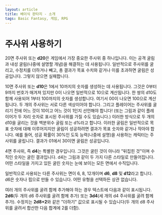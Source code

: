 ```yaml
---
layout: article
title: 베이식 판타지 - 소개
tags: Basic Fantasy, 게임, RPG
---
```


# 주사위 사용하기

20면 주사위 또는 **d20**은 게임에서 가장 중요한 주사위 중 하나입니다. 이는 공격 굴림과 내성 굴림(나중에 설명할 개념)을 해결하는 데 사용됩니다. 일반적으로 주사위를 굴리고, 수정치를 더하거나 빼고, 총 결과가 목표 수치와 같거나 이를 초과하면 굴림은 성공입니다. 그렇지 않으면 실패합니다.

10면 주사위 또는 **d10**은 1에서 10까지의 숫자를 생성하는 데 사용됩니다. 그것은 0부터 9까지 번호가 매겨져 있지만 0이 나오면 일반적으로 10으로 계산됩니다. 한 쌍의 d10도 함께 사용되어 1부터 100까지의 숫자를 생성합니다. 여기서 00이 나오면 100으로 계산됩니다. 두 개의 주사위는 서로 다른 색상이어야 합니다. 그리고 플레이어는 주사위를 굴리기 전에 어느 것이 10이고 어느 것이 1인지 선언해야 합니다! (또는 그림과 같이 플레이어가 두 자리 숫자로 표시된 주사위를 가질 수도 있습니다.) 이러한 방식으로 두 개의 d10을 굴리는 것을 백분위수 굴림 또는 d%라고 합니다. 이러한 굴림은 일반적으로 목표 숫자에 대해 이루어지지만 굴림이 성공하려면 결과가 목표 숫자와 같거나 작아야 합니다. 예를 들어, 성공 확률이 30%인 도둑 능력(나중에 설명)을 사용하는 캐릭터는 주사위를 굴립니다. 결과가 01에서 30이면 굴림은 성공입니다.

4면 주사위, 즉 **d4**는 특별한 경우입니다. 그것은 굴린 것이 아니라 "뒤집힌 것"이며 수직인 숫자는 굴린 결과입니다. d4는 그림과 같이 두 가지 다른 스타일로 만들어집니다. 어떤 스타일을 가지고 있든 굴린 숫자는 눈에 보이는 모든 면에서 수직입니다.

일반적으로 사용되는 다른 주사위는 면이 6, 8, 12개이며 **d6**, **d8** 및 **d12**라고 합니다. d6은 숫자나 핍으로 만들 수 있습니다. 어떤 유형을 선택하든 상관 없습니다.

여러 개의 주사위를 굴려 함께 추가해야 하는 경우 텍스트에 다음과 같이 표시됩니다. **2d6**(두 개의 d6 주사위를 굴려 함께 추가) 또는 **3d4**(세 개의 d4 주사위를 굴려 함께 추가). 수정치는 **2d8+2**와 같은 "더하기" 값으로 표시될 수 있습니다(두 개의 d8 주사위를 굴려서 합산한 다음 합계에 2를 더함).
